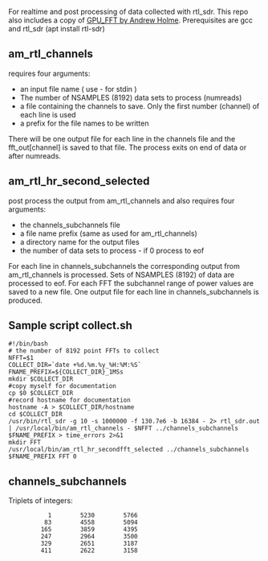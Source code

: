 
For realtime and post processing of data collected with rtl_sdr.
This repo also includes a copy of [GPU_FFT by Andrew Holme](http://www.aholme.co.uk/GPU_FFT/Main.htm).
Prerequisites are gcc and rtl_sdr (apt install rtl-sdr)

## am_rtl_channels 
requires four arguments:
 *  an input file name ( use - for stdin )
 *  The number of NSAMPLES (8192) data sets to process (numreads)
 *  a file containing the channels to save. Only the first number (channel) of each line is used
 *  a prefix for the file names to be written
 
 There will be one output file for each line in the channels file and the fft_out[channel] is saved to that file.
 The process exits on end of data or after numreads.
 
## am_rtl_hr_second_selected 
post process the output from am_rtl_channels and also requires four arguments:
 *  the channels_subchannels file
 *  a file name prefix (same as used for am_rtl_channels)
 *  a directory name for the output files
 *  the number of data sets to process - if 0 process to eof
 
 For each line in channels_subchannels the corresponding output from am_rtl_channels is processed.
 Sets of NSAMPLES (8192) of data are processed to eof. For each FFT the subchannel range of power values are saved to a new file.
 One output file for each line in channels_subchannels is produced.

## Sample script collect.sh
```
#!/bin/bash
# the number of 8192 point FFTs to collect 
NFFT=$1
COLLECT_DIR=`date +%d.%m.%y_%H:%M:%S`
FNAME_PREFIX=${COLLECT_DIR}_1MSs
mkdir $COLLECT_DIR
#copy myself for documentation
cp $0 $COLLECT_DIR
#record hostname for documentation
hostname -A > $COLLECT_DIR/hostname
cd $COLLECT_DIR
/usr/bin/rtl_sdr -g 10 -s 1000000 -f 130.7e6 -b 16384 - 2> rtl_sdr.out | /usr/local/bin/am_rtl_channels - $NFFT ../channels_subchannels $FNAME_PREFIX > time_errors 2>&1
mkdir FFT
/usr/local/bin/am_rtl_hr_secondfft_selected ../channels_subchannels $FNAME_PREFIX FFT 0
```
## channels_subchannels
Triplets of integers:
```
           1        5230        5766
          83        4558        5094
         165        3859        4395
         247        2964        3500
         329        2651        3187
         411        2622        3158
 ```
